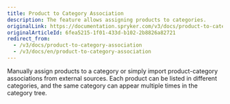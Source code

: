 ```yaml
---
title: Product to Category Association
description: The feature allows assigning products to categories.
originalLink: https://documentation.spryker.com/v3/docs/product-to-category-association
originalArticleId: 6fea5215-1f01-433d-b102-2b8826a82721
redirect_from:
  - /v3/docs/product-to-category-association
  - /v3/docs/en/product-to-category-association
---
```


Manually assign products to a category or simply import product-category associations from external sources. Each product can be listed in different categories, and the same category can appear multiple times in the category tree. 
